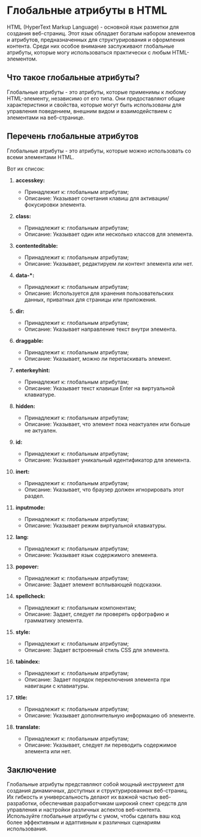 # Глобальные атрибуты в HTML

HTML (HyperText Markup Language) - основной язык разметки для создания веб-страниц. Этот язык обладает богатым набором элементов и атрибутов, предназначенных для структурирования и оформления контента. Среди них особое внимание заслуживают глобальные атрибуты, которые могу использоваться практически с любым HTML-элементом.

## Что такое глобальные атрибуты?

Глобальные атрибуты - это атрибуты, которые применимы к любому HTML-элементу, независимо от его типа. Они предоставляют общие характеристики и свойства, которые могут быть использованы для управления поведением, внешним видом и взаимодействием с элементами на веб-странице.

## Перечень глобальные атрибутов

Глобальные атрибуты - это атрибуты, которые можно использовать со всеми элементами HTML.

Вот их список:

1. **accesskey:**

    - Принадлежит к: глобальным атрибутам;
    - Описание: Указывает сочетания клавиш для активации/фокусировки элемента.

2. **class:**

    - Принадлежит к: глобальным атрибутам;
    - Описание: Указывает один или несколько классов для элемента.

3. **contenteditable:**

    - Принадлежит к: глобальным атрибутам;
    - Описание: Указывает, редактируем ли контент элемента или нет.

4. **data-*:**

    - Принадлежит к: глобальным атрибутам;
    - Описание: Используется для хранения пользовательских данных, приватных для страницы или приложения.

5. **dir:**

    - Принадлежит к: глобальным атрибутам;
    - Описание: Указывает направление текст внутри элемента.


6. **draggable:**

    - Принадлежит к: глобальным атрибутам;
    - Описание: Указывает, можно ли перетаскивать элемент.

7. **enterkeyhint:**

    - Принадлежит к: глобальным атрибутам;
    - Описание: Указывает текст клавиши Enter на виртуальной клавиатуре.

8. **hidden:**

    - Принадлежит к: глобальным атрибутам;
    - Описание: Указывает, что элемент пока неактуален или больше не актуален.

9. **id:**

    - Принадлежит к: глобальным атрибутам;
    - Описание: Указывает уникальный идентификатор для элемента.

10. **inert:**

    - Принадлежит к: глобальным атрибутам;
    - Описание: Указывает, что браузер должен игнорировать этот раздел.

11. **inputmode:**

    - Принадлежит к: глобальным атрибутам;
    - Описание: Указывает режим виртуальной клавиатуры.

12. **lang:**

    - Принадлежит к: глобальным атрибутам;
    - Описание: Указывает язык содержимого элемента.

13. **popover:**

    - Принадлежит к: глобальным атрибутам;
    - Описание: Задает элемент всплывающей подсказки.

14. **spellcheck:**

    - Принадлежит к: глобальным компонентам;
    - Описание: Задает, следует ли проверять орфографию и грамматику элемента.

15. **style:**

    - Принадлежит к: глобальным атрибутам;
    - Описание: Задает встроенный стиль CSS для элемента.

16. **tabindex:**

    - Принадлежит к: глобальным атрибутам;
    - Описание: Задает порядок переключения элемента при навигации с клавиатуры.

17. **title:**

    - Принадлежит к: глобальным атрибутам;
    - Описание: Указывает дополнительную информацию об элементе.

18. **translate:**

    - Принадлежит к: глобальным атрибутам;
    - Описание: Указывает, следует ли переводить содержимое элемента или нет.

## Заключение

Глобальные атрибуты представляют собой мощный инструмент для создания динамичных, доступных и структурированных веб-страниц. Их гибкость и универсальность делают их важной частью веб-разработки, обеспечивая разработчикам широкий спект средств для управления и настройки различных аспектов веб-контента. Используйте глобальные атрибуты с умом, чтобы сделать ваш код более эффективным и адаптивным к различных сценариям использования.